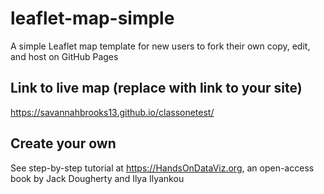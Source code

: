 # leaflet-map-simple
A simple Leaflet map template for new users to fork their own copy, edit, and host on GitHub Pages

## Link to live map (replace with link to your site)
https://savannahbrooks13.github.io/classonetest/

## Create your own
See step-by-step tutorial at https://HandsOnDataViz.org, an open-access book by Jack Dougherty and Ilya Ilyankou
